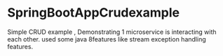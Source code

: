 # SpringBootAppCrudexample

Simple CRUD example ,
Demonstrating 1 microservice is interacting with each other.
used some java 8features like stream
exception handling features.
